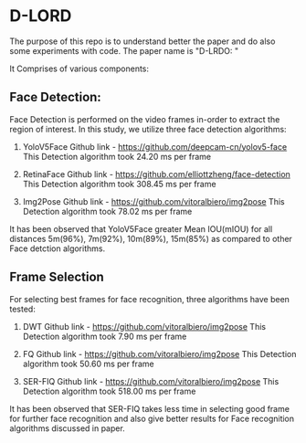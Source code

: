 # D-LORD

The purpose of this repo is to understand better the paper and do also some experiments with code.
The paper name is "D-LRDO: "

It Comprises of various components:
## Face Detection:
Face Detection is performed on the video frames in-order to extract the region of interest. In this study, we utilize three face detection algorithms:
1. YoloV5Face
   Github link - https://github.com/deepcam-cn/yolov5-face
   This Detection algorithm took 24.20 ms per frame
   
2. RetinaFace
   Github link - https://github.com/elliottzheng/face-detection
   This Detection algorithm took 308.45 ms per frame
 
3. Img2Pose
   Github link - https://github.com/vitoralbiero/img2pose
   This Detection algorithm took 78.02 ms per frame
   
It has been observed that YoloV5Face greater Mean IOU(mIOU) for all distances 5m(96%), 7m(92%), 10m(89%), 15m(85%) as compared to other Face detction algorithms. 
   
## Frame Selection
For selecting best frames for face recognition, three algorithms have been tested:
1. DWT
   Github link - https://github.com/vitoralbiero/img2pose
   This Detection algorithm took 7.90 ms per frame

2. FQ
   Github link - https://github.com/vitoralbiero/img2pose
   This Detection algorithm took 50.60 ms per frame

3. SER-FIQ
   Github link - https://github.com/vitoralbiero/img2pose
   This Detection algorithm took 518.00 ms per frame
   
It has been observed that SER-FIQ takes less time in selecting good frame for further face recognition and also give better results for Face recognition algorithms discussed in paper.



